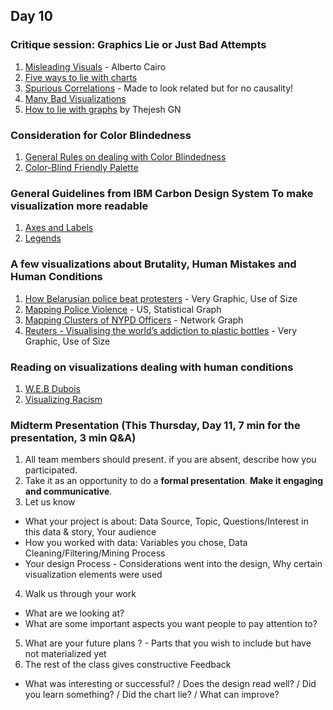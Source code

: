 ## Day 10

### Critique session: Graphics Lie or Just Bad Attempts
1. [Misleading Visuals](https://faculty.ucmerced.edu/jvevea/classes/Spark/readings/Cairo2015_Chapter_GraphicsLiesMisleadingVisuals.pdf) - Alberto Cairo
2. [Five ways to lie with charts](https://www.nationalgeographic.com/science/article/150619-data-points-five-ways-to-lie-with-charts)
3. [Spurious Correlations](http://www.tylervigen.com/spurious-correlations) - Made to look related but for no causality!
4. [Many Bad Visualizations](https://badvisualisations.tumblr.com/)
5. [How to lie with graphs](https://thejeshgn.com/2017/11/17/how-to-lie-with-graphs/) by Thejesh GN 

### Consideration for Color Blindedness
1. [General Rules on dealing with Color Blindedness](https://www.tableau.com/about/blog/examining-data-viz-rules-dont-use-red-green-together)
2. [Color-Blind Friendly Palette](https://thenode.biologists.com/data-visualization-with-flying-colors/research/)

### General Guidelines from IBM Carbon Design System To make visualization more readable
1. [Axes and Labels](https://www.carbondesignsystem.com/data-visualization/axes-and-labels/)
2. [Legends](https://www.carbondesignsystem.com/data-visualization/legends/)

### A few visualizations about Brutality, Human Mistakes and Human Conditions
1. [How Belarusian police beat protesters](https://mediazona.by/article/2020/11/03/minsk-beaten-en) - Very Graphic, Use of Size
2. [Mapping Police Violence](https://mappingpoliceviolence.org/) - US, Statistical Graph
3. [Mapping Clusters of NYPD Officers](https://gothamist.com/news/mapping-clusters-nypd-officers-repeatedly-accused-misconduct) - Network Graph
4. [Reuters - Visualising the world’s addiction to plastic bottles](https://graphics.reuters.com/ENVIRONMENT-PLASTIC/0100B275155/index.html) - Very Graphic, Use of Size

### Reading on visualizations dealing with human conditions
1. [W.E.B Dubois](https://www.smithsonianmag.com/history/first-time-together-and-color-book-displays-web-du-bois-visionary-infographics-180970826/)
2. [Visualizing Racism](https://globalknowledgeinitiative.medium.com/visualizing-racism-four-ways-to-powerfully-visualize-systemic-racism-in-the-united-states-42b3f2d73b09)

### Midterm Presentation (This Thursday, Day 11, 7 min for the presentation, 3 min Q&A) 
1. All team members should present. if you are absent, describe how you participated. 
2. Take it as an opportunity to do a **formal presentation**. **Make it engaging and communicative**.
3. Let us know 
- What your project is about: Data Source, Topic, Questions/Interest in this data & story, Your audience 
- How you worked with data: Variables you chose, Data Cleaning/Filtering/Mining Process
- Your design Process - Considerations went into the design, Why certain visualization elements were used
4. Walk us through your work 
- What are we looking at? 
- What are some important aspects you want people to pay attention to?
5. What are your future plans ? - Parts that you wish to include but have not materialized yet
6. The rest of the class gives constructive Feedback 
- What was interesting or successful?  / Does the design read well? / Did you learn something? / Did the chart lie? / What can improve?
